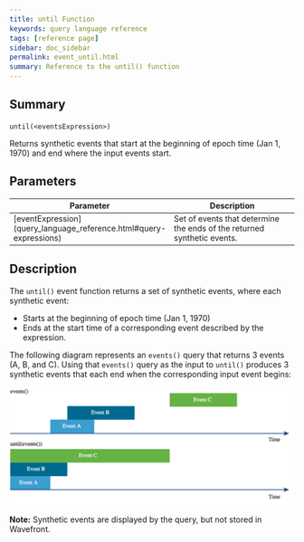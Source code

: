 ```yaml
---
title: until Function
keywords: query language reference
tags: [reference page]
sidebar: doc_sidebar
permalink: event_until.html
summary: Reference to the until() function
---
```

## Summary
```
until(<eventsExpression>)
```
Returns synthetic events that start at the beginning of epoch time (Jan 1, 1970) and end where the input events start.

## Parameters
<table>
<tbody>
<thead>
<tr><th width="20%">Parameter</th><th width="80%">Description</th></tr>
</thead>
<tr>
<td markdown="span"> [eventExpression](query_language_reference.html#query-expressions)</td>
<td>Set of events that determine the ends of the returned synthetic events.</td>
</tr>
</tbody>
</table>

## Description

The `until()` event function returns a set of synthetic events, where each synthetic event:
* Starts at the beginning of epoch time (Jan 1, 1970)
* Ends at the start time of a corresponding event described by the expression.


The following diagram represents an `events()` query that returns 3 events (A, B, and C). Using that `events()` query as the input to `until()` produces 3 synthetic events that each end when the corresponding input event begins:

  ![Events until](images/until_events.png)

**Note:** Synthetic events are displayed by the query, but not stored in Wavefront.
